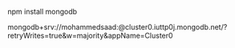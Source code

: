 npm install mongodb

mongodb+srv://mohammedsaad:<password>@cluster0.iuttp0j.mongodb.net/?retryWrites=true&w=majority&appName=Cluster0
